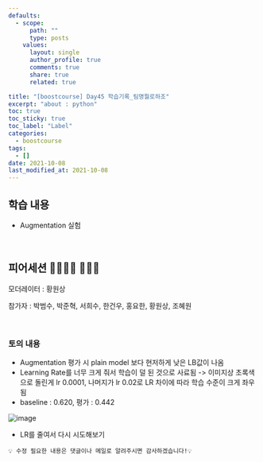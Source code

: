 ```yaml
---
defaults:
  - scope:
      path: ""
      type: posts
    values:
      layout: single
      author_profile: true
      comments: true
      share: true
      related: true

title: "[boostcourse] Day45 학습기록_팀명뭘로하조"
excerpt: "about : python"
toc: true
toc_sticky: true
toc_label: "Label"
categories:
  - boostcourse
tags:
  - []
date: 2021-10-08
last_modified_at: 2021-10-08
---
```


## 학습 내용

- Augmentation 실험

<br>

## 피어세션 👨‍👨‍👦‍👦 👨‍👨‍👦

모더레이터 : 황원상

참가자 : 박범수, 박준혁, 서희수, 한건우, 홍요한, 황원상, 조혜원

<br>

### 토의 내용

- Augmentation 평가 시 plain model 보다 현저하게 낮은 LB값이 나옴
- Learning Rate를 너무 크게 줘서 학습이 덜 된 것으로 사료됨 -> 이미지상 초록색으로 돌린게 lr 0.0001, 나머지가 lr 0.02로 LR 차이에 따라 학습 수준이 크게 좌우됨
- baseline : 0.620, 평가 : 0.442

![image](https://user-images.githubusercontent.com/77658029/137635441-7b3d88b5-dad7-4da3-a25a-5b3d5ec4c632.png)

- LR를 줄여서 다시 시도해보기


```
💡 수정 필요한 내용은 댓글이나 메일로 알려주시면 감사하겠습니다!💡 
```
